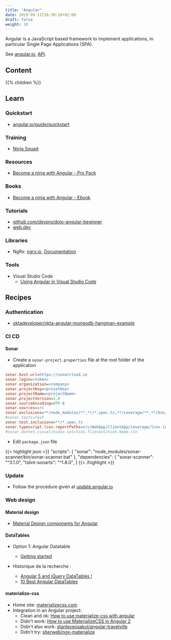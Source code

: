 ```yaml
---
title: "Angular"
date: 2019-09-11T16:30:10+02:00
draft: false
weight: 10
---
```


Angular is a JavaScript based framework to implement applications, in particular Single Page Applications (SPA).

See [angular.io](https://angular.io/), [API](https://angular.io/api).

## Content

{{% children %}}

## Learn

### Quickstart

- [angular.io/guide/quickstart](https://angular.io/guide/quickstart)

### Training

- [Ninja Squad](https://ninja-squad.com/formations)

### Resources

- [Become a ninja with Angular - Pro Pack](https://angular-exercises.ninja-squad.com/)

### Books

- [Become a ninja with Angular - Ebook](https://books.ninja-squad.com/angular)

### Tutorials

- [github.com/devpro/dojo-angular-beginner](https://github.com/devpro/dojo-angular-beginner/blob/master/README.md)
- [web.dev](https://web.dev/angular)

### Libraries

- NgRx: [ngrx.io](https://ngrx.io/), [Documentation](https://ngrx.io/docs)

### Tools

- Visual Studio Code
  - [Using Angular in Visual Studio Code](https://code.visualstudio.com/docs/nodejs/angular-tutorial)

## Recipes

### Authentication

- [oktadeveloper/okta-angular-mongodb-hangman-example](https://github.com/oktadeveloper/okta-angular-mongodb-hangman-example)

### CI CD

#### Sonar

- Create a `sonar-project.properties` file at the root folder of the application

```ini
sonar.host.url=https://sonarcloud.io
sonar.login=<token>
sonar.organization=<company>
sonar.projectKey=<projetKey>
sonar.projectName=<projectName>
sonar.projectVersion=1.0
sonar.sourceEncoding=UTF-8
sonar.sources=src
sonar.exclusions=**/node_modules/**,**/*.spec.ts,**/coverage/**,**/bin/**,**/obj/**
#sonar.tests=test
sonar.test.inclusions=**/*.spec.ts
sonar.typescript.lcov.reportPaths=src/WebApp/ClientApp/coverage/lcov.info
#sonar.dotnet.visualstudio.solution.file=Solution.Name.sln
```

- Edit `package.json` file

{{< highlight json >}}
  "scripts": {
   "sonar": "node_modules/sonar-scanner/bin/sonar-scanner.bat"
  },
  "dependencies": {
    "sonar-scanner": "^3.1.0",
    "tslint-sonarts": "^1.8.0",
  }
{{< /highlight >}}

### Update

- Follow the procedure given at [update.angular.io](https://update.angular.io/)

### Web design

#### Material design

- [Material Design components for Angular](https://material.angular.io/)

#### DataTables

- Option 1: Angular Datatable
  - [Getting started](https://l-lin.github.io/angular-datatables/#/getting-started)

- Historique de la recherche :
  - [Angular 5 and jQuery DataTables !](https://medium.com/apprendre-le-web-avec-lior/angular-5-and-jquery-datatables-fd1dd2d81d99)
  - [10 Best Angular DataTables](https://www.ngdevelop.tech/best-angular-tables/)

#### materialize-css

- Home site: [materializecss.com](https://materializecss.com/getting-started.html)
- Integration in an Angular project:
  - Clean and ok: [How to use materialize-css with angular](https://stackoverflow.com/questions/48007665/how-to-use-materialize-css-with-angular)
  - Didn't work: [How to use MaterializeCSS in Angular 2](https://stackoverflow.com/questions/41937283/how-to-use-materializecss-in-angular-2)
  - Didn't also work: [stanleyeosakul/angular-travelville](https://github.com/stanleyeosakul/angular-travelville)
  - Didn't try: [sherweb/ngx-materialize](https://github.com/sherweb/ngx-materialize)

